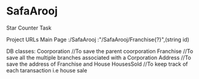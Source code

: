 # SafaArooj
Star Counter Task 

Project URLs
Main Page :/SafaArooj
:"/SafaArooj/Franchise{?}",(string id)

DB classes:
Coorporation         //To save the parent coorporation
Franchise            //To save all the multiple branches associated with a Corporation
Address              //To save the address of Franchise and House
HousesSold           //To keep track of each taransaction i.e house sale
